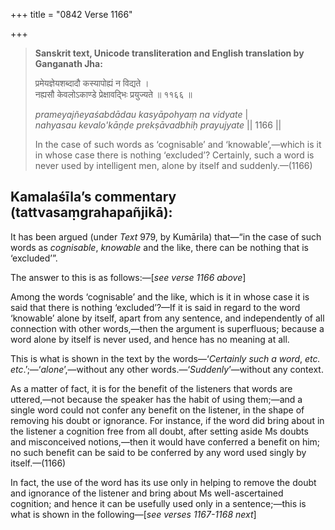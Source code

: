 +++
title = "0842 Verse 1166"

+++
> **Sanskrit text, Unicode transliteration and English translation by Ganganath Jha:** 
>
> प्रमेयज्ञेयशब्दादौ कस्यापोह्यं न विद्यते ।  
> नह्यसौ केवलोऽकाण्डे प्रेक्षावद्भिः प्रयुज्यते ॥ ११६६ ॥ 
>
> *prameyajñeyaśabdādau kasyāpohyaṃ na vidyate* \|  
> *nahyasau kevalo'kāṇḍe prekṣāvadbhiḥ prayujyate* \|\| 1166 \|\| 
>
> In the case of such words as ‘cognisable’ and ‘knowable’,—which is it in whose case there is nothing ‘excluded’? Certainly, such a word is never used by intelligent men, alone by itself and suddenly.—(1166)



## Kamalaśīla’s commentary (tattvasaṃgrahapañjikā):

It has been argued (under *Text* 979, by Kumārila) that—“in the case of such words as *cognisable*, *knowable* and the like, there can be nothing that is ‘excluded’”.

The answer to this is as follows:—[*see verse 1166 above*]

Among the words ‘cognisable’ and the like, which is it in whose case it is said that there is nothing ‘excluded’?—If it is said in regard to the word ‘knowable’ alone by itself, apart from any sentence, and independently of all connection with other words,—then the argument is superfluous; because a word alone by itself is never used, and hence has no meaning at all.

This is what is shown in the text by the words—‘*Certainly such a word*, *etc. etc*.’;—‘*alone*’,—without any other words.—‘*Suddenly*’—without any context.

As a matter of fact, it is for the benefit of the listeners that words are uttered,—not because the speaker has the habit of using them;—and a single word could not confer any benefit on the listener, in the shape of removing his doubt or ignorance. For instance, if the word did bring about in the listener a cognition free from all doubt, after setting aside Ms doubts and misconceived notions,—then it would have conferred a benefit on him; no such benefit can be said to be conferred by any word used singly by itself.—(1166)

In fact, the use of the word has its use only in helping to remove the doubt and ignorance of the listener and bring about Ms well-ascertained cognition; and hence it can be usefully used only in a sentence;—this is what is shown in the following—[*see verses 1167-1168 next*]


